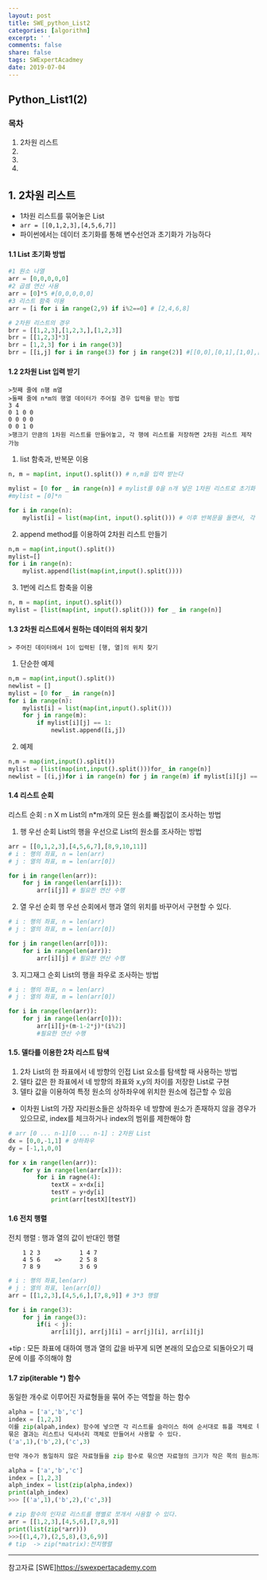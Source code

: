 ```yaml
---
layout: post
title: SWE_python_List2
categories: [algorithm]
excerpt: ' '
comments: false
share: false
tags: SWExpertAcadmey
date: 2019-07-04
---
```


## Python_List1(2)

### 목차

1. 2차원 리스트
2.
3.
4.

## 1. 2차원 리스트

- 1차원 리스트를 묶어놓은 List
- `arr = [[0,1,2,3],[4,5,6,7]]`
- 파이썬에서는 데이터 초기화를 통해 변수선언과 초기화가 가능하다

#### 1.1 List 초기화 방법

```python
#1 원소 나열
arr = [0,0,0,0,0]
#2 곱셈 연산 사용
arr = [0]*5 #[0,0,0,0,0]
#3 리스트 함축 이용
arr = [i for i in range(2,9) if i%2==0] # [2,4,6,8]

# 2차원 리스트의 경우
brr = [[1,2,3],[1,2,3,],[1,2,3]]
brr = [[1,2,3]*3]
brr = [1,2,3] for i in range(3)]
brr = [[i,j] for i in range(3) for j in range(2)] #[[0,0],[0,1],[1,0],[1,1],[2,0],[2,1]]
```

#### 1.2 2차원 List 입력 받기

    >첫째 줄에 n행 m열
    >둘째 줄에 n*m의 행열 데이터가 주어질 경우 입력을 받는 방법
    3 4
    0 1 0 0
    0 0 0 0
    0 0 1 0
    >행크기 만큼의 1차원 리스트를 만들어놓고, 각 행에 리스트를 저장하면 2차원 리스트 제작 가능

1. list 함축과, 반복문 이용

```python
n, m = map(int, input().split()) # n,m을 입력 받는다

mylist = [0 for _ in range(n)] # mylist를 0을 n개 넣은 1차원 리스트로 초기화
#mylist = [0]*n

for i in range(n):
    mylist[i] = list(map(int, input().split())) # 이후 반복문을 돌면서, 각 인자에 리스트 추가
```

2. append method를 이용하여 2차원 리스트 만들기

```python
n,m = map(int,input().split())
mylist=[]
for i in range(n):
    mylist.append(list(map(int,input().split())))
```

3. 1번에 리스트 함축을 이용

```python
n, m = map(int, input().split())
mylist = [list(map(int, input().split())) for _ in range(n)]
```

#### 1.3 2차원 리스트에서 원하는 데이터의 위치 찾기

    > 주어진 데이터에서 1이 입력된 [행, 열]의 위치 찾기

1. 단순한 예제

```python
n,m = map(int,input().split())
newlist = []
mylist = [0 for _ in range(n)]
for i in range(n):
    mylist[i] = list(map(int,input().split()))
    for j in range(m):
        if mylist[i][j] == 1:
            newlist.append([i,j])
```

2. 예제

```python
n,m = map(int,input().split())
mylist = [list(map(int,input().split()))for_ in range(n)]
newlist = [(i,j)for i in range(n) for j in range(m) if mylist[i][j] == 1]
```

#### 1.4 리스트 순회

리스트 순회 : n X m List의 n\*m개의 모든 원소를 빠짐없이 조사하는 방법

1. 행 우선 순회
   List의 행을 우선으로 List의 원소를 조사하는 방법

```python
arr = [[0,1,2,3],[4,5,6,7],[8,9,10,11]]
# i : 행의 좌표, n = len(arr)
# j : 열의 좌표, m = len(arr[0])

for i in range(len(arr)):
    for j in range(len(arr[i])):
        arr[i[j]] # 필요한 연산 수행
```

2. 열 우선 순회
   행 우선 순회에서 행과 열의 위치를 바꾸어서 구현할 수 있다.

```python
# i : 행의 좌표, n = len(arr)
# j : 열의 좌표, m = len(arr[0])

for j in range(len(arr[0])):
    for i in range(len(arr)):
        arr[i][j] # 필요한 연산 수행
```

3. 지그재그 순회
   List의 행을 좌우로 조사하는 방법

```python
# i : 행의 좌표, n = len(arr)
# j : 열의 좌표, m = len(arr[0])

for i in range(len(arr)):
    for j in range(len(arr[0])):
        arr[i][j+(m-1-2*j)*(i%2)]
        #필요한 연산 수행
```

#### 1.5. 델타를 이용한 2차 리스트 탐색

1. 2차 List의 한 좌표에서 네 방향의 인접 List 요소를 탐색할 때 사용하는 방법
2. 델타 값은 한 좌표에서 네 방향의 좌표와 x,y의 차이를 저장한 List로 구현
3. 델타 값을 이용하여 특정 원소의 상하좌우에 위치한 원소에 접근할 수 있음

- 이차원 List의 가장 자리원소들은 상하좌우 네 방향에 원소가 존재하지 않을 경우가 있으므로, index를 체크하거나 index의 범위를 제한해야 함

```python
# arr [0 ... n-1][0 ... n-1] : 2차원 List
dx = [0,0,-1,1] # 상하좌우
dy = [-1,1,0,0]

for x in range(len(arr)):
    for y in range(len(arr[x])):
        for i in ragne(4):
            textX = x+dx[i]
            testY = y+dy[i]
            print(arr[testX][testY])
```

#### 1.6 전치 행렬

전치 행렬 : 행과 열의 값이 반대인 행렬

```
    1 2 3           1 4 7
    4 5 6    =>     2 5 8
    7 8 9           3 6 9
```

```python
# i : 행의 좌표,len(arr)
# j : 열의 좌표, len(arr[0])
arr = [[1,2,3],[4,5,6,],[7,8,9]] # 3*3 행렬

for i in range(3):
    for j in range(3):
        if(i < j):
            arr[i][j], arr[j][i] = arr[j][i], arr[i][j]
```

+tip : 모든 좌표에 대하여 행과 열의 값을 바꾸게 되면 본래의 모습으로 되돌아오기 때문에 이를 주의해야 함

#### 1.7 zip(iterable \*) 함수

동일한 개수로 이루어진 자료형들을 묶어 주는 역할을 하는 함수

```python
alpha = ['a','b','c']
index = [1,2,3]
이를 zip(alpah,index) 함수에 넣으면 각 리스트를 슬라이스 하여 순서대로 튜플 객체로 묶어준다
묶은 결과는 리스트나 딕셔너리 객체로 만들어서 사용할 수 있다.
('a',1),('b',2),('c',3)

만약 개수가 동일하지 않은 자료형들을 zip 함수로 묶으면 자료형의 크기가 작은 쪽의 원소까지만 묶어준다
```

```python
alpha = ['a','b','c']
index = [1,2,3]
alph_index = list(zip(alpha,index))
print(alph_index)
>>> [('a',1),('b',2),('c',3)]
```

```python
# zip 함수의 인자로 리스트를 행별로 쪼개서 사용할 수 있다.
arr = [[1,2,3],[4,5,6],[7,8,9]]
print(list(zip(*arr)))
>>>[(1,4,7),(2,5,8),(3,6,9)]
# tip  -> zip(*matrix):전치행렬
```

---

참고자료
[SWE]<https://swexpertacademy.com>
